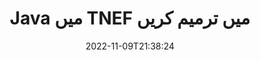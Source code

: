 ---
############################# Static ############################
layout: "auto-gen-editor"
date: 2022-11-09T21:38:24
draft: false
otherformats: doc docx docm dotx xls xlsx xlsm ppt pptx pptm mobi epub html mhtml txt xml eml emlx mbox msg

############################# Head ############################
head_title: "TNEF ایڈیٹر — TNEF میں Java میں ترمیم کریں"
head_description: "کوڈ کی چند سطروں کا استعمال کرتے ہوئے Java میں TNEF میں ترمیم کیسے کی جائے؟ 30+ فائل فارمیٹس میں ترمیم، اپ ڈیٹ اور محفوظ کرنے کے لیے GroupDocs دستاویزات پر کارروائی کرنے والے APIs کا استعمال کریں۔"

############################# Header ############################
title: "Java میں TNEF میں ترمیم کریں"
description: "مائیکروسافٹ یا اوپن آفس جیسے کسی سافٹ ویئر کے استعمال کے بغیر، Java APIs کے لیے سرور سائڈ GroupDocs.Editor کا استعمال کرتے ہوئے مؤثر اور مضبوط TNEF ترمیم۔"
bg_image: "https://cms.admin.containerize.com/templates/aspose/App_Themes/V3/images/bg/header1.png"
bg_overlay: false
button:
    enable: true
    icon: "fas fa-arrow-down"
    label: "مفت ٹرائل ڈاؤن لوڈ کریں۔"
    link: "https://downloads.groupdocs.com/editor/java"

############################# SubMenu ############################
submenu:
    enable: true

    left:
        img_alt: "GroupDocs.Editor for Java"
        image: "https://cms.admin.containerize.com/templates/groupdocs/images/product-logos/90x90-noborder/groupdocs-editor-java.png"
        product: "GroupDocs.Editor"
        platform: "Java"

    middle:
        button:

            # button loop
            - link: "https://apireference.groupdocs.com/editor/java"
              text: "API حوالہ"

            # button loop
            - link: "https://github.com/groupdocs-editor"
              text: "کوڈ کی مثالیں۔"

            # button loop
            - link: "https://products.groupdocs.app/editor/family"
              text: "لائیو ڈیمو"

            # button loop
            - link: "https://purchase.groupdocs.com/pricing/editor/java"
              text: "قیمتوں کا تعین"

    right:
        link_download: "https://downloads.groupdocs.com/editor"
        link_learn: "https://docs.groupdocs.com/editor/java"
        link_buy: "https://purchase.groupdocs.com"

############################# About ############################
about:
    enable: true
    title: "GroupDocs.Editor for Java API کے بارے میں"
    content: |
        [GroupDocs.Editor for Java](/ur/editor/java/) API Microsoft Word، Excel، PowerPoint، Open Office دستاویزات اور پیشکشوں میں ترمیم کرنے کا صحیح انتخاب ہے۔ GroupDocs.Editor ایک اسٹینڈ ایلون API ہے جو سرور سائیڈ اور بیک اینڈ سسٹمز کے لیے موزوں ہے جہاں اعلی کارکردگی کی ضرورت ہوتی ہے۔ یہ مائیکروسافٹ یا اوپن آفس جیسے کسی سافٹ ویئر پر منحصر نہیں ہے۔

############################# Steps ############################
steps:
    enable: true
    title_left: "Java میں TNEF میں ترمیم کرنے کے مراحل"
    content_left: |
        [GroupDocs.Editor for Java](/ur/editor/java/) ڈویلپرز کو کوڈ کی چند سطروں کا استعمال کرتے ہوئے TNEF فائلوں میں ترمیم کرنے کا ایک آسان اور سیدھا طریقہ فراہم کرتا ہے۔
        * لازمی فائل پاتھ یا بائٹ اسٹریم کے ساتھ 'ایڈیٹر' کلاس کی ایک مثال بنائیں اور TNEF فائل لوڈ کریں۔
        * TNEF فائل فارمیٹ کے لیے `EmailEditOptions` کلاس مثال بنائیں اور سیٹ کریں
        * 'Editor.Edit()' طریقہ کو کال کریں اور HTML فارمیٹ میں TNEF دستاویز حاصل کریں جو کسی بھی WYSIWYG ایڈیٹر کے ساتھ آسانی سے قابل تدوین ہو۔
        * 'Editor.Save()' طریقہ کو کال کریں اور 'EmailSaveOptions' کلاس کا استعمال کرتے ہوئے ترمیم شدہ TNEF فائل کو محفوظ کریں

        
    title_right: "سسٹم کے تقاضے"
    content_right: |
        GroupDocs.Editor for Java APIs کے ساتھ ایک بنیادی دستاویز کی تدوین چند آسان مراحل کو نافذ کر کے کی جا سکتی ہے۔ ہمارے APIs تمام بڑے پلیٹ فارمز اور آپریٹنگ سسٹمز پر تعاون یافتہ ہیں۔ ذیل کے کوڈ پر عمل کرنے سے پہلے، براہ کرم یقینی بنائیں کہ آپ کے سسٹم پر درج ذیل شرائط انسٹال ہیں۔

        * آپریٹنگ سسٹمز: مائیکروسافٹ ونڈوز، لینکس، میک او ایس
        * ترقیاتی ماحول: NetBeans, IntelliJ IDEA, Eclipse
        * فریم ورکس: Java 7 (1.7) and above
        * [Maven](https://repository.groupdocs.com/editor/) سے ڈاؤن لوڈ کردہ GroupDocs.Editor for Java کا تازہ ترین ورژن حاصل کریں۔
        
    code: |        
        ```java
        // Load the TNEF file into Editor
        Editor editor = new Editor("source.tnef");

        // Create and adjust the edit options
        EmailEditOptions editOptions = new EmailEditOptions();

        // Open input TNEF document for edit — obtain an intermediate document, that can be edited
        EditableDocument beforeEdit = editor.edit(editOptions);

        // Grab TNEF document content and associated resources from editable document
        string content = beforeEdit.getEmbeddedHtml();

        // Send the content to WYSIWYG-editor, edit it there, and send edited content back to the server-side
        // This step simulates a such operation
        string updatedContent = content.replace("project", "Edited project");

        // Grab edited content and resources from WYSIWYG-editor and create a new EditableDocument instance from it
        EditableDocument afterEdit = EditableDocument.fromMarkup(updatedContent, null);

        // Create a save options
        EmailSaveOptions saveOptions = new EmailSaveOptions();

        // Save edited TNEF document to the file
        editor.save(afterEdit, "edited.tnef", saveOptions);
        ```
        
############################# Demos ############################
demos:
    enable: true
    title: "TNEF ایڈیٹر لائیو ڈیمو"
    content: |
        [GroupDocs.Editor Live Demos](https://products.groupdocs.app/editor/family) ویب سائٹ پر جا کر ابھی TNEF میں ترمیم کریں۔
        لائیو ڈیمو کے درج ذیل فوائد ہیں۔
        
############################# More Formats ############################
more_formats:
    enable: true
    title: "دوسرے معاون ایڈیٹرز"
    content: |
        آپ دوسرے فائل فارمیٹس میں بھی ترمیم کر سکتے ہیں۔ براہ کرم ذیل میں مکمل فہرست دیکھیں۔


############################# Back to top ###############################
back_to_top:
    enable: true
---